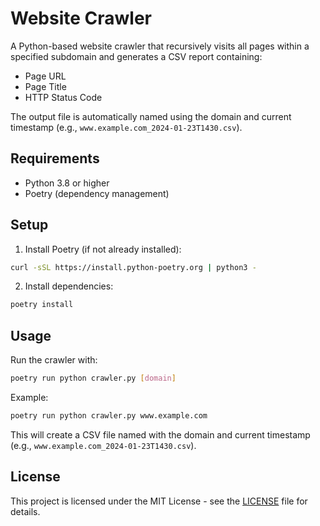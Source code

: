 # Website Crawler

A Python-based website crawler that recursively visits all pages within a specified subdomain and generates a CSV report containing:
- Page URL
- Page Title
- HTTP Status Code

The output file is automatically named using the domain and current timestamp (e.g., `www.example.com_2024-01-23T1430.csv`).

## Requirements
- Python 3.8 or higher
- Poetry (dependency management)

## Setup
1. Install Poetry (if not already installed):
```bash
curl -sSL https://install.python-poetry.org | python3 -
```

2. Install dependencies:
```bash
poetry install
```

## Usage
Run the crawler with:
```bash
poetry run python crawler.py [domain]
```

Example:
```bash
poetry run python crawler.py www.example.com
```

This will create a CSV file named with the domain and current timestamp (e.g., `www.example.com_2024-01-23T1430.csv`).

## License

This project is licensed under the MIT License - see the [LICENSE](LICENSE) file for details.
